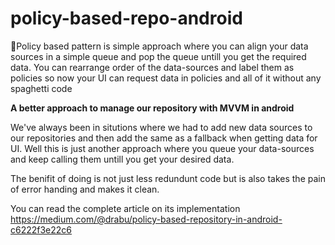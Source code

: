 # policy-based-repo-android
🚀Policy based pattern is simple approach where you can align your data sources in a simple queue and pop the queue untill you get the required data. You can rearrange order of the data-sources and label them as policies so now your UI can request data in policies and all of it without any spaghetti code 


**A better approach to manage our repository with MVVM in android**

We've always been in situtions where we had to add new data sources to our repositories and then add the same as a fallback when getting data for UI. Well this is just another approach where you queue your data-sources and keep calling them untill you get your desired data.

The benifit of doing is not just less redundunt code but is also takes the pain of error handing and makes it clean.

You can read the complete article on its implementation
https://medium.com/@drabu/policy-based-repository-in-android-c6222f3e22c6
